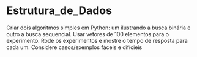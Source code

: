 # Estrutura_de_Dados
Criar dois algoritmos simples em Python: um ilustrando a busca binária e outro a busca sequencial. Usar vetores de 100 elementos para o experimento. Rode os experimentos e mostre o tempo de resposta para cada um.  Considere casos/exemplos fáceis e difícieis
